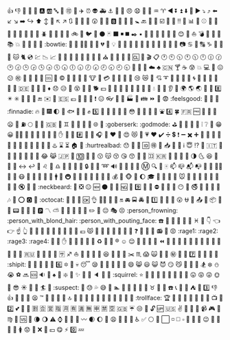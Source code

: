 :+1:
:-1:
:100:
:1234:
:8ball:
:a:
:ab:
:abc:
:abcd:
:accept:
:aerial_tramway:
:airplane:
:alarm_clock:
:alien:
:ambulance:
:anchor:
:angel:
:anger:
:angry:
:anguished:
:ant:
:apple:
:aquarius:
:aries:
:arrow_backward:
:arrow_double_down:
:arrow_double_up:
:arrow_down:
:arrow_down_small:
:arrow_forward:
:arrow_heading_down:
:arrow_heading_up:
:arrow_left:
:arrow_lower_left:
:arrow_lower_right:
:arrow_right:
:arrow_right_hook:
:arrow_up:
:arrow_up_down:
:arrow_up_small:
:arrow_upper_left:
:arrow_upper_right:
:arrows_clockwise:
:arrows_counterclockwise:
:art:
:articulated_lorry:
:astonished:
:athletic_shoe:
:atm:
:b:
:baby:
:baby_bottle:
:baby_chick:
:baby_symbol:
:back:
:baggage_claim:
:balloon:
:ballot_box_with_check:
:bamboo:
:banana:
:bangbang:
:bank:
:bar_chart:
:barber:
:baseball:
:basketball:
:bath:
:bathtub:
:battery:
:bear:
:bee:
:beer:
:beers:
:beetle:
:beginner:
:bell:
:bento:
:bicyclist:
:bike:
:bikini:
:bird:
:birthday:
:black_circle:
:black_joker:
:black_large_square:
:black_medium_small_square:
:black_medium_square:
:black_nib:
:black_small_square:
:black_square_button:
:blossom:
:blowfish:
:blue_book:
:blue_car:
:blue_heart:
:blush:
:boar:
:boat:
:bomb:
:book:
:bookmark:
:bookmark_tabs:
:books:
:boom:
:boot:
:bouquet:
:bow:
:bowling:
:bowtie:
:boy:
:bread:
:bride_with_veil:
:bridge_at_night:
:briefcase:
:broken_heart:
:bug:
:bulb:
:bullettrain_front:
:bullettrain_side:
:bus:
:busstop:
:bust_in_silhouette:
:busts_in_silhouette:
:cactus:
:cake:
:calendar:
:calling:
:camel:
:camera:
:cancer:
:candy:
:capital_abcd:
:capricorn:
:car:
:card_index:
:carousel_horse:
:cat:
:cat2:
:cd:
:chart:
:chart_with_downwards_trend:
:chart_with_upwards_trend:
:checkered_flag:
:cherries:
:cherry_blossom:
:chestnut:
:chicken:
:children_crossing:
:chocolate_bar:
:christmas_tree:
:church:
:cinema:
:circus_tent:
:city_sunrise:
:city_sunset:
:cl:
:clap:
:clapper:
:clipboard:
:clock1:
:clock10:
:clock1030:
:clock11:
:clock1130:
:clock12:
:clock1230:
:clock130:
:clock2:
:clock230:
:clock3:
:clock330:
:clock4:
:clock430:
:clock5:
:clock530:
:clock6:
:clock630:
:clock7:
:clock730:
:clock8:
:clock830:
:clock9:
:clock930:
:closed_book:
:closed_lock_with_key:
:closed_umbrella:
:cloud:
:clubs:
:cn:
:cocktail:
:coffee:
:cold_sweat:
:collision:
:computer:
:confetti_ball:
:confounded:
:confused:
:congratulations:
:construction:
:construction_worker:
:convenience_store:
:cookie:
:cool:
:cop:
:copyright:
:corn:
:couple:
:couple_with_heart:
:couplekiss:
:cow:
:cow2:
:credit_card:
:crescent_moon:
:crocodile:
:crossed_flags:
:crown:
:cry:
:crying_cat_face:
:crystal_ball:
:cupid:
:curly_loop:
:currency_exchange:
:curry:
:custard:
:customs:
:cyclone:
:dancer:
:dancers:
:dango:
:dart:
:dash:
:date:
:de:
:deciduous_tree:
:department_store:
:diamond_shape_with_a_dot_inside:
:diamonds:
:disappointed:
:disappointed_relieved:
:dizzy:
:dizzy_face:
:do_not_litter:
:dog:
:dog2:
:dollar:
:dolls:
:dolphin:
:door:
:doughnut:
:dragon:
:dragon_face:
:dress:
:dromedary_camel:
:droplet:
:dvd:
:e-mail:
:ear:
:ear_of_rice:
:earth_africa:
:earth_americas:
:earth_asia:
:egg:
:eggplant:
:eight:
:eight_pointed_black_star:
:eight_spoked_asterisk:
:electric_plug:
:elephant:
:email:
:end:
:envelope:
:envelope_with_arrow:
:es:
:euro:
:european_castle:
:european_post_office:
:evergreen_tree:
:exclamation:
:expressionless:
:eyeglasses:
:eyes:
:facepunch:
:factory:
:fallen_leaf:
:family:
:fast_forward:
:fax:
:fearful:
:feelsgood:
:feet:
:ferris_wheel:
:file_folder:
:finnadie:
:fire:
:fire_engine:
:fireworks:
:first_quarter_moon:
:first_quarter_moon_with_face:
:fish:
:fish_cake:
:fishing_pole_and_fish:
:fist:
:five:
:flags:
:flashlight:
:flipper:
:floppy_disk:
:flower_playing_cards:
:flushed:
:foggy:
:football:
:footprints:
:fork_and_knife:
:fountain:
:four:
:four_leaf_clover:
:fr:
:free:
:fried_shrimp:
:fries:
:frog:
:frowning:
:fu:
:fuelpump:
:full_moon:
:full_moon_with_face:
:game_die:
:gb:
:gem:
:gemini:
:ghost:
:gift:
:gift_heart:
:girl:
:globe_with_meridians:
:goat:
:goberserk:
:godmode:
:golf:
:grapes:
:green_apple:
:green_book:
:green_heart:
:grey_exclamation:
:grey_question:
:grimacing:
:grin:
:grinning:
:guardsman:
:guitar:
:gun:
:haircut:
:hamburger:
:hammer:
:hamster:
:hand:
:handbag:
:hankey:
:hash:
:hatched_chick:
:hatching_chick:
:headphones:
:hear_no_evil:
:heart:
:heart_decoration:
:heart_eyes:
:heart_eyes_cat:
:heartbeat:
:heartpulse:
:hearts:
:heavy_check_mark:
:heavy_division_sign:
:heavy_dollar_sign:
:heavy_exclamation_mark:
:heavy_minus_sign:
:heavy_multiplication_x:
:heavy_plus_sign:
:helicopter:
:herb:
:hibiscus:
:high_brightness:
:high_heel:
:hocho:
:honey_pot:
:honeybee:
:horse:
:horse_racing:
:hospital:
:hotel:
:hotsprings:
:hourglass:
:hourglass_flowing_sand:
:house:
:house_with_garden:
:hurtrealbad:
:hushed:
:ice_cream:
:icecream:
:id:
:ideograph_advantage:
:imp:
:inbox_tray:
:incoming_envelope:
:information_desk_person:
:information_source:
:innocent:
:interrobang:
:iphone:
:it:
:izakaya_lantern:
:jack_o_lantern:
:japan:
:japanese_castle:
:japanese_goblin:
:japanese_ogre:
:jeans:
:joy:
:joy_cat:
:jp:
:key:
:keycap_ten:
:kimono:
:kiss:
:kissing:
:kissing_cat:
:kissing_closed_eyes:
:kissing_heart:
:kissing_smiling_eyes:
:knife:
:koala:
:koko:
:kr:
:lantern:
:large_blue_circle:
:large_blue_diamond:
:large_orange_diamond:
:last_quarter_moon:
:last_quarter_moon_with_face:
:laughing:
:leaves:
:ledger:
:left_luggage:
:left_right_arrow:
:leftwards_arrow_with_hook:
:lemon:
:leo:
:leopard:
:libra:
:light_rail:
:link:
:lips:
:lipstick:
:lock:
:lock_with_ink_pen:
:lollipop:
:loop:
:loud_sound:
:loudspeaker:
:love_hotel:
:love_letter:
:low_brightness:
:m:
:mag:
:mag_right:
:mahjong:
:mailbox:
:mailbox_closed:
:mailbox_with_mail:
:mailbox_with_no_mail:
:man:
:man_with_gua_pi_mao:
:man_with_turban:
:mans_shoe:
:maple_leaf:
:mask:
:massage:
:meat_on_bone:
:mega:
:melon:
:memo:
:mens:
:metal:
:metro:
:microphone:
:microscope:
:milky_way:
:minibus:
:minidisc:
:mobile_phone_off:
:money_with_wings:
:moneybag:
:monkey:
:monkey_face:
:monorail:
:moon:
:mortar_board:
:mount_fuji:
:mountain_bicyclist:
:mountain_cableway:
:mountain_railway:
:mouse:
:mouse2:
:movie_camera:
:moyai:
:muscle:
:mushroom:
:musical_keyboard:
:musical_note:
:musical_score:
:mute:
:nail_care:
:name_badge:
:neckbeard:
:necktie:
:negative_squared_cross_mark:
:neutral_face:
:new:
:new_moon:
:new_moon_with_face:
:newspaper:
:ng:
:night_with_stars:
:nine:
:no_bell:
:no_bicycles:
:no_entry:
:no_entry_sign:
:no_good:
:no_mobile_phones:
:no_mouth:
:no_pedestrians:
:no_smoking:
:non-potable_water:
:nose:
:notebook:
:notebook_with_decorative_cover:
:notes:
:nut_and_bolt:
:o:
:o2:
:ocean:
:octocat:
:octopus:
:oden:
:office:
:ok:
:ok_hand:
:ok_woman:
:older_man:
:older_woman:
:on:
:oncoming_automobile:
:oncoming_bus:
:oncoming_police_car:
:oncoming_taxi:
:one:
:open_book:
:open_file_folder:
:open_hands:
:open_mouth:
:ophiuchus:
:orange_book:
:outbox_tray:
:ox:
:package:
:page_facing_up:
:page_with_curl:
:pager:
:palm_tree:
:panda_face:
:paperclip:
:parking:
:part_alternation_mark:
:partly_sunny:
:passport_control:
:paw_prints:
:peach:
:pear:
:pencil:
:pencil2:
:penguin:
:pensive:
:performing_arts:
:persevere:
:person_frowning:
:person_with_blond_hair:
:person_with_pouting_face:
:phone:
:pig:
:pig2:
:pig_nose:
:pill:
:pineapple:
:pisces:
:pizza:
:point_down:
:point_left:
:point_right:
:point_up:
:point_up_2:
:police_car:
:poodle:
:poop:
:post_office:
:postal_horn:
:postbox:
:potable_water:
:pouch:
:poultry_leg:
:pound:
:pouting_cat:
:pray:
:princess:
:punch:
:purple_heart:
:purse:
:pushpin:
:put_litter_in_its_place:
:question:
:rabbit:
:rabbit2:
:racehorse:
:radio:
:radio_button:
:rage:
:rage1:
:rage2:
:rage3:
:rage4:
:railway_car:
:rainbow:
:raised_hand:
:raised_hands:
:raising_hand:
:ram:
:ramen:
:rat:
:recycle:
:red_car:
:red_circle:
:registered:
:relaxed:
:relieved:
:repeat:
:repeat_one:
:restroom:
:revolving_hearts:
:rewind:
:ribbon:
:rice:
:rice_ball:
:rice_cracker:
:rice_scene:
:ring:
:rocket:
:roller_coaster:
:rooster:
:rose:
:rotating_light:
:round_pushpin:
:rowboat:
:ru:
:rugby_football:
:runner:
:running:
:running_shirt_with_sash:
:sa:
:sagittarius:
:sailboat:
:sake:
:sandal:
:santa:
:satellite:
:satisfied:
:saxophone:
:school:
:school_satchel:
:scissors:
:scorpius:
:scream:
:scream_cat:
:scroll:
:seat:
:secret:
:see_no_evil:
:seedling:
:seven:
:shaved_ice:
:sheep:
:shell:
:ship:
:shipit:
:shirt:
:shit:
:shoe:
:shower:
:signal_strength:
:six:
:six_pointed_star:
:ski:
:skull:
:sleeping:
:sleepy:
:slot_machine:
:small_blue_diamond:
:small_orange_diamond:
:small_red_triangle:
:small_red_triangle_down:
:smile:
:smile_cat:
:smiley:
:smiley_cat:
:smiling_imp:
:smirk:
:smirk_cat:
:smoking:
:snail:
:snake:
:snowboarder:
:snowflake:
:snowman:
:sob:
:soccer:
:soon:
:sos:
:sound:
:space_invader:
:spades:
:spaghetti:
:sparkle:
:sparkler:
:sparkles:
:sparkling_heart:
:speak_no_evil:
:speaker:
:speech_balloon:
:speedboat:
:squirrel:
:star:
:star2:
:stars:
:station:
:statue_of_liberty:
:steam_locomotive:
:stew:
:straight_ruler:
:strawberry:
:stuck_out_tongue:
:stuck_out_tongue_closed_eyes:
:stuck_out_tongue_winking_eye:
:sun_with_face:
:sunflower:
:sunglasses:
:sunny:
:sunrise:
:sunrise_over_mountains:
:surfer:
:sushi:
:suspect:
:suspension_railway:
:sweat:
:sweat_drops:
:sweat_smile:
:sweet_potato:
:swimmer:
:symbols:
:syringe:
:tada:
:tanabata_tree:
:tangerine:
:taurus:
:taxi:
:tea:
:telephone:
:telephone_receiver:
:telescope:
:tennis:
:tent:
:thought_balloon:
:three:
:thumbsdown:
:thumbsup:
:ticket:
:tiger:
:tiger2:
:tired_face:
:tm:
:toilet:
:tokyo_tower:
:tomato:
:tongue:
:top:
:tophat:
:tractor:
:traffic_light:
:train:
:train2:
:tram:
:triangular_flag_on_post:
:triangular_ruler:
:trident:
:triumph:
:trolleybus:
:trollface:
:trophy:
:tropical_drink:
:tropical_fish:
:truck:
:trumpet:
:tshirt:
:tulip:
:turtle:
:tv:
:twisted_rightwards_arrows:
:two:
:two_hearts:
:two_men_holding_hands:
:two_women_holding_hands:
:u5272:
:u5408:
:u55b6:
:u6307:
:u6708:
:u6709:
:u6e80:
:u7121:
:u7533:
:u7981:
:u7a7a:
:uk:
:umbrella:
:unamused:
:underage:
:unlock:
:up:
:us:
:v:
:vertical_traffic_light:
:vhs:
:vibration_mode:
:video_camera:
:video_game:
:violin:
:virgo:
:volcano:
:vs:
:walking:
:waning_crescent_moon:
:waning_gibbous_moon:
:warning:
:watch:
:water_buffalo:
:watermelon:
:wave:
:wavy_dash:
:waxing_crescent_moon:
:waxing_gibbous_moon:
:wc:
:weary:
:wedding:
:whale:
:whale2:
:wheelchair:
:white_check_mark:
:white_circle:
:white_flower:
:white_large_square:
:white_medium_small_square:
:white_medium_square:
:white_small_square:
:white_square_button:
:wind_chime:
:wine_glass:
:wink:
:wolf:
:woman:
:womans_clothes:
:womans_hat:
:womens:
:worried:
:wrench:
:x:
:yellow_heart:
:yen:
:yum:
:zap:
:zero:
:zzz:
